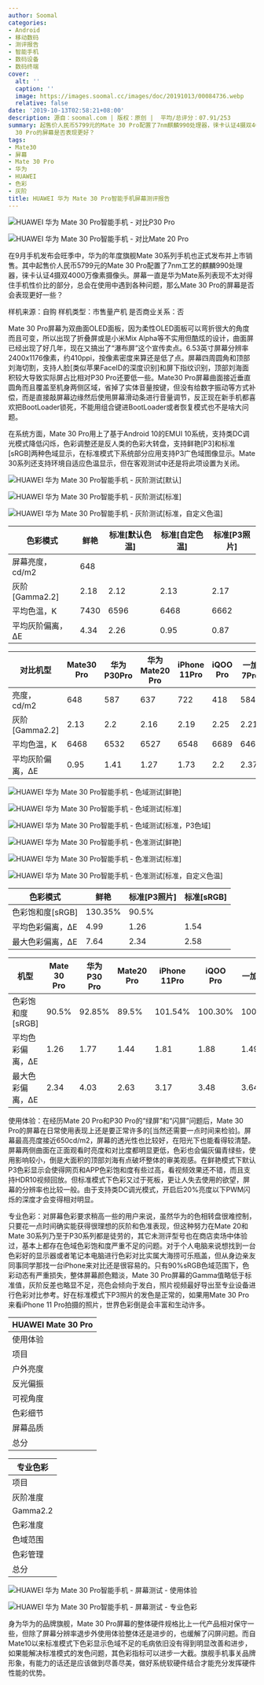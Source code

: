 ```yaml
---
author: Soomal
categories:
- Android
- 移动数码
- 测评报告
- 智能手机
- 数码设备
- 数码终端
cover:
  alt: ''
  caption: ''
  image: https://images.soomal.cc/images/doc/20191013/00084736.webp
  relative: false
date: '2019-10-13T02:58:21+08:00'
description: 源自：soomal.com | 版权：原创 |  平均/总评分：07.91/253
summary: 起售价人民币5799元的Mate 30 Pro配置了7nm麒麟990处理器，徕卡认证4摄双4000万像素摄像头。屏幕一直是华为Mate系列表现不太对得住手机性价比的部分，总会在使用中遇到各种问题，那么Mate
  30 Pro的屏幕是否表现更好？
tags:
- Mate30
- 屏幕
- Mate 30 Pro
- 华为
- HUAWEI
- 色彩
- 灰阶
title: HUAWEI 华为 Mate 30 Pro智能手机屏幕测评报告
---
```


![HUAWEI 华为 Mate 30 Pro智能手机 - 对比P30 Pro](https://images.soomal.cc/images/doc/20191013/00084723_01.webp)



![HUAWEI 华为 Mate 30 Pro智能手机 - 对比Mate 20 Pro](https://images.soomal.cc/images/doc/20191013/00084724_01.webp)



在9月手机发布会旺季中，华为的年度旗舰Mate 30系列手机也正式发布并上市销售。其中起售价人民币5799元的Mate 30 Pro配置了7nm工艺的麒麟990处理器，徕卡认证4摄双4000万像素摄像头。屏幕一直是华为Mate系列表现不太对得住手机性价比的部分，总会在使用中遇到各种问题，那么Mate 30 Pro的屏幕是否会表现更好一些？



样机来源：自购
样机类型：市售量产机
是否商业关系：否



Mate 30 Pro屏幕为双曲面OLED面板，因为柔性OLED面板可以弯折很大的角度而且可变，所以出现了折叠屏或是小米Mix Alpha等不实用但酷炫的设计，曲面屏已经出现了好几年，现在又搞出了“瀑布屏”这个宣传卖点。6.53英寸屏幕分辨率2400x1176像素，约410ppi，按像素密度来算还是低了点。屏幕四周圆角和顶部刘海切割，支持人脸[类似苹果FaceID的深度识别]和屏下指纹识别，顶部刘海面积较大导致实际屏占比相对P30 Pro还要低一些。Mate30 Pro屏幕曲面接近垂直圆角而且覆盖至机身两侧区域，省掉了实体音量按键，但没有给数字振动等方式补偿，而是直接敲屏幕边缘然后使用屏幕滑动条进行音量调节，反正现在新手机都喜欢把BootLoader锁死，不能用组合键进BootLoader或者恢复模式也不是啥大问题。



在系统方面，Mate 30 Pro用上了基于Android 10的EMUI 10系统，支持类DC调光模式降低闪烁，色彩调整还是反人类的色彩大转盘，支持鲜艳[P3]和标准[sRGB]两种色域显示，在标准模式下系统部分应用支持P3广色域图像显示。Mate 30系列还支持环境自适应色温显示，但在客观测试中还是将此项设置为关闭。



![HUAWEI 华为 Mate 30 Pro智能手机 - 灰阶测试[默认]](https://images.soomal.cc/images/doc/20191013/00084725_01.webp)



![HUAWEI 华为 Mate 30 Pro智能手机 - 灰阶测试[标准]](https://images.soomal.cc/images/doc/20191013/00084726_01.webp)



![HUAWEI 华为 Mate 30 Pro智能手机 - 灰阶测试[标准，自定义色温]](https://images.soomal.cc/images/doc/20191013/00084727_01.webp)



| 色彩模式 | 鲜艳 | 标准[默认色温] | 标准[自定色温] | 标准[P3照片] |
| --- | --- | --- | --- | --- |
| 屏幕亮度，cd/m2 | 648 |
| 灰阶[Gamma2.2] | 2.18 | 2.12 | 2.13 | 2.17 |
| 平均色温，K | 7430 | 6596 | 6468 | 6662 |
| 平均灰阶偏离，ΔE | 4.34 | 2.26 | 0.95 | 0.87 |



| 对比机型 | Mate30 Pro | 华为P30Pro | 华为Mate20 Pro | iPhone 11Pro | iQOO Pro | 一加7Pro |
| --- | --- | --- | --- | --- | --- | --- |
| 亮度，cd/m2 | 648 | 587 | 637 | 722 | 418 | 584 |
| 灰阶[Gamma2.2] | 2.13 | 2.2 | 2.16 | 2.19 | 2.25 | 2.21 |
| 平均色温，K | 6468 | 6532 | 6527 | 6548 | 6689 | 6464 |
| 平均灰阶偏离，ΔE | 0.95 | 1.41 | 1.27 | 1.73 | 2.2 | 2.37 |



![HUAWEI 华为 Mate 30 Pro智能手机 - 色域测试[鲜艳]](https://images.soomal.cc/images/doc/20191013/00084728_01.webp)



![HUAWEI 华为 Mate 30 Pro智能手机 - 色域测试[标准]](https://images.soomal.cc/images/doc/20191013/00084729_01.webp)



![HUAWEI 华为 Mate 30 Pro智能手机 - 色域测试[标准，P3色域]](https://images.soomal.cc/images/doc/20191013/00084730_01.webp)



![HUAWEI 华为 Mate 30 Pro智能手机 - 色准测试[鲜艳]](https://images.soomal.cc/images/doc/20191013/00084731_01.webp)



![HUAWEI 华为 Mate 30 Pro智能手机 - 色准测试[标准]](https://images.soomal.cc/images/doc/20191013/00084732_01.webp)



![HUAWEI 华为 Mate 30 Pro智能手机 - 色准测试[标准，自定义色温]](https://images.soomal.cc/images/doc/20191013/00084733_01.webp)



| 色彩模式 | 鲜艳 | 标准[P3照片] | 标准[sRGB] |
| --- | --- | --- | --- |
| 色彩饱和度[sRGB] | 130.35% | 90.5% |
| 平均色彩偏离，ΔE | 4.99 | 1.26 | 1.54 |
| 最大色彩偏离，ΔE | 7.64 | 2.34 | 2.58 |



| 机型 | Mate 30 Pro | 华为P30 Pro | Mate20 Pro | iPhone 11Pro | iQOO Pro | 一加7Pro |
| --- | --- | --- | --- | --- | --- | --- |
| 色彩饱和度[sRGB] | 90.5% | 92.85% | 89.5% | 101.54% | 100.30% | 100.88% |
| 平均色彩偏离，ΔE | 1.26 | 1.77 | 1.44 | 1.81 | 1.88 | 1.49 |
| 最大色彩偏离，ΔE | 2.34 | 4.03 | 2.63 | 3.17 | 3.48 | 3.64 |



使用体验：在经历Mate 20 Pro和P30 Pro的“绿屏”和“闪屏”问题后，Mate 30 Pro的屏幕在日常使用表现上还是要正常许多的[当然还需要一点时间来检验]。屏幕最高亮度接近650cd/m2，屏幕的透光性也比较好，在阳光下也能看得较清楚。屏幕两侧曲面在正面观看时亮度和对比度都明显更低，色彩也会偏灰偏青绿些，使用影响较小，倒是大面积的顶部刘海有点破坏整体的审美观感。在鲜艳模式下默认P3色彩显示会使得网页和APP色彩饱和度有些过高，看视频效果还不错，而且支持HDR10视频回放。但标准模式下色彩又过于死板，更让人失去使用的欲望，屏幕的分辨率也比较一般。由于支持类DC调光模式，开启后20%亮度以下PWM闪烁的深度才会变得相对明显。



专业色彩：对屏幕色彩要求稍高一些的用户来说，虽然华为的色相转盘很难控制，只要花一点时间确实能获得很理想的灰阶和色准表现，但这种努力在Mate 20和Mate 30系列乃至于P30系列都是徒劳的，其它未测评型号也在商店卖场中体验过，基本上都存在色域色彩饱和度严重不足的问题。对于个人电脑来说想找到一台色彩好的显示器或者笔记本电脑进行色彩对比实属大海捞可乐瓶盖，但从身边亲友同事同学那找一台iPhone来对比还是很容易的。只有90%sRGB色域范围下，色彩动态有严重损失，整体屏幕颜色黯淡，Mate 30 Pro屏幕的Gamma值略低于标准值，灰阶反差也略显不足，亮色会倾向于发白，照片视频最好导出至专业设备进行色彩对比参考。好在标准模式下P3照片的发色是正常的，如果用Mate 30 Pro来看iPhone 11 Pro拍摄的照片，世界色彩倒是会丰富和生动许多。



| HUAWEI Mate 30 Pro |
| --- |
| 使用体验 |
| 项目 | 表现 | 得分 |
| 户外亮度 | 最高亮度648cd/m2，户外可视好 | 13 |
| 反光偏振 | 反光轻微，可读性较好 | 7 |
| 可视角度 | 轻微偏青绿失真，不影响使用 | 10 |
| 色彩细节 | 色彩鲜艳，分辨率一般 | 9 |
| 屏幕品质 | 亮度20%以下PWM闪烁明显，灰阶差<2 | 10 |
| 总分 |  | 49 |



| 专业色彩 |
| --- |
| 项目 | 成绩 | 得分 |
| 灰阶准度 | ΔE0.95 | 14 |
| Gamma2.2 | 2.13 | 5 |
| 色彩准度 | 平均ΔE1.54，最大ΔE2.58 | 14 |
| 色域范围 | 90.5% | 0 |
| 色彩管理 | 支持sRGB和P3显示 | 6 |
| 总分 |  | 39 |



![HUAWEI 华为 Mate 30 Pro智能手机 - 屏幕测试 - 使用体验](https://images.soomal.cc/images/doc/20191013/00084734_01.webp)



![HUAWEI 华为 Mate 30 Pro智能手机 - 屏幕测试 - 专业色彩](https://images.soomal.cc/images/doc/20191013/00084735_01.webp)



身为华为的品牌旗舰，Mate 30 Pro屏幕的整体硬件规格比上一代产品相对保守一些，但除了屏幕分辨率退步外使用体验整体还是进步的，也缓解了闪屏问题。而自Mate10以来标准模式下色彩显示色域不足的毛病依旧没有得到明显改善和进步，如果能解决标准模式的发色问题，其色彩指标可以进步一大截。旗舰手机事关品牌形象，有能力的话还是应该做到尽善尽美，做好系统软硬件结合才能充分发挥硬件性能的优势。